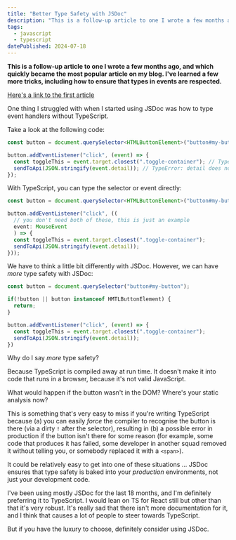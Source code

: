 ```yaml
---
title: "Better Type Safety with JSDoc"
description: "This is a follow-up article to one I wrote a few months ago, and which quickly became the most popular article on my blog. I've learned a few more tricks, including how to ensure that types in events are respected."
tags: 
  - javascript
  - typescript
datePublished: 2024-07-18
---
```

**This is a follow-up article to one I wrote a few months ago, and which quickly became the most popular article on my blog. I've learned a few more tricks, including how to ensure that types in events are respected.**

[Here's a link to the first article](/posts/types-via-jsdoc-or-typescript)

One thing I struggled with when I started using JSDoc was how to type event handlers without TypeScript.

Take a look at the following code:

```javascript
const button = document.querySelector<HTMLButtonElement>("button#my-button");

button.addEventListener("click", (event) => {
  const toggleThis = event.target.closest(".toggle-container"); // TypeError: closest does not exist on type EventTarget
  sendToApi(JSON.stringify(event.detail)); // TypeError: detail does not exist on Element
});
```

With TypeScript, you can type the selector or event directly:

```typescript
const button = document.querySelector<HTMLButtonElement>("button#my-button");

button.addEventListener("click", ((
  // you don't need both of these, this is just an example
  event: MouseEvent
  ) => {
  const toggleThis = event.target.closest(".toggle-container");
  sendToApi(JSON.stringify(event.detail));
}));
```

We have to think a little bit differently with JSDoc. However, we can have _more_ type safety with JSDoc:

```javascript
const button = document.querySelector("button#my-button");

if(!button || button instanceof HMTLButtonElement) {
  return;
}

button.addEventListener("click", (event) => {
  const toggleThis = event.target.closest(".toggle-container");
  sendToApi(JSON.stringify(event.detail));
})

```
Why do I say _more_ type safety?

Because TypeScript is compiled away at run time. It doesn't make it into code that runs in a browser, because it's not valid JavaScript.

What would happen if the button wasn't in the DOM? Where's your static analysis now?

This is something that's very easy to miss if you're writing TypeScript because (a) you can easily _force_ the compiler to recognise the button is there (via a dirty `!` after the selector), resulting in (b) a possible error in production if the button isn't there for some reason (for example, some code that produces it has failed, some developer in another squad removed it without telling you, or somebody replaced it with a `<span>`).

It could be relatively easy to get into one of these situations ... JSDoc ensures that type safety is baked into your _production_ environments, not just your development code.

I've been using mostly JSDoc for the last 18 months, and I'm definitely preferring it to TypeScript. I would lean on TS for React still but other than that it's very robust. It's really sad that there isn't more documentation for it, and I think that causes a lot of people to steer towards TypeScript.

But if you have the luxury to choose, definitely consider using JSDoc.